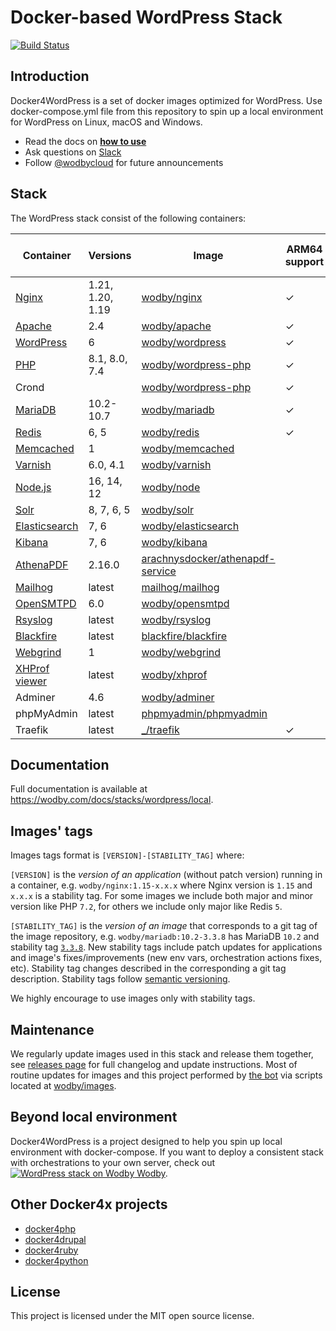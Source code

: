 # Docker-based WordPress Stack

[![Build Status](https://github.com/wodby/docker4wordpress/workflows/Run%20tests/badge.svg)](https://github.com/wodby/docker4wordpress/actions)

## Introduction

Docker4WordPress is a set of docker images optimized for WordPress. Use docker-compose.yml file from this repository to spin up a local environment for WordPress on Linux, macOS and Windows. 

* Read the docs on [**how to use**](https://wodby.com/docs/stacks/wordpress/local#usage)
* Ask questions on [Slack](http://slack.wodby.com/)
* Follow [@wodbycloud](https://twitter.com/wodbycloud) for future announcements

## Stack

The WordPress stack consist of the following containers:

| Container       | Versions         | Image                              | ARM64 support | Enabled by default |
|-----------------|------------------|------------------------------------|---------------|--------------------|
| [Nginx]         | 1.21, 1.20, 1.19 | [wodby/nginx]                      | ✓             | ✓                  |
| [Apache]        | 2.4              | [wodby/apache]                     | ✓             |                    |
| [WordPress]     | 6                | [wodby/wordpress]                  | ✓             | ✓                  |
| [PHP]           | 8.1, 8.0, 7.4    | [wodby/wordpress-php]              | ✓             |                    |
| Crond           |                  | [wodby/wordpress-php]              | ✓             | ✓                  |
| [MariaDB]       | 10.2-10.7        | [wodby/mariadb]                    | ✓             | ✓                  |
| [Redis]         | 6, 5             | [wodby/redis]                      | ✓             |                    |
| [Memcached]     | 1                | [wodby/memcached]                  |               |                    |
| [Varnish]       | 6.0, 4.1         | [wodby/varnish]                    |               |                    |
| [Node.js]       | 16, 14, 12       | [wodby/node]                       |               |                    |
| [Solr]          | 8, 7, 6, 5       | [wodby/solr]                       |               |                    |
| [Elasticsearch] | 7, 6             | [wodby/elasticsearch]              |               |                    |
| [Kibana]        | 7, 6             | [wodby/kibana]                     |               |                    |
| [AthenaPDF]     | 2.16.0           | [arachnysdocker/athenapdf-service] |               |                    |
| [Mailhog]       | latest           | [mailhog/mailhog]                  |               | ✓                  |
| [OpenSMTPD]     | 6.0              | [wodby/opensmtpd]                  |               |                    |
| [Rsyslog]       | latest           | [wodby/rsyslog]                    |               |                    |
| [Blackfire]     | latest           | [blackfire/blackfire]              |               |                    |
| [Webgrind]      | 1                | [wodby/webgrind]                   |               |                    |
| [XHProf viewer] | latest           | [wodby/xhprof]                     |               |                    |
| Adminer         | 4.6              | [wodby/adminer]                    |               |                    |
| phpMyAdmin      | latest           | [phpmyadmin/phpmyadmin]            |               |                    |
| Traefik         | latest           | [_/traefik]                        | ✓             | ✓                  |
                                                                                                 
## Documentation                                                                                 

Full documentation is available at https://wodby.com/docs/stacks/wordpress/local.

## Images' tags

Images tags format is `[VERSION]-[STABILITY_TAG]` where:

`[VERSION]` is the _version of an application_ (without patch version) running in a container, e.g. `wodby/nginx:1.15-x.x.x` where Nginx version is `1.15` and `x.x.x` is a stability tag. For some images we include both major and minor version like PHP `7.2`, for others we include only major like Redis `5`. 

`[STABILITY_TAG]` is the _version of an image_ that corresponds to a git tag of the image repository, e.g. `wodby/mariadb:10.2-3.3.8` has MariaDB `10.2` and stability tag [`3.3.8`](https://github.com/wodby/mariadb/releases/tag/3.3.8). New stability tags include patch updates for applications and image's fixes/improvements (new env vars, orchestration actions fixes, etc). Stability tag changes described in the corresponding a git tag description. Stability tags follow [semantic versioning](https://semver.org/).

We highly encourage to use images only with stability tags.

## Maintenance

We regularly update images used in this stack and release them together, see [releases page](https://github.com/wodby/docker4wordpress/releases) for full changelog and update instructions. Most of routine updates for images and this project performed by [the bot](https://github.com/wodbot) via scripts located at [wodby/images](https://github.com/wodby/images).

## Beyond local environment

Docker4WordPress is a project designed to help you spin up local environment with docker-compose. If you want to deploy a consistent stack with orchestrations to your own server, check out [![WordPress stack on Wodby](https://www.google.com/s2/favicons?domain=wodby.com) Wodby](https://wodby.com/stacks/wordpress).

## Other Docker4x projects

* [docker4php](https://github.com/wodby/docker4php)
* [docker4drupal](https://github.com/wodby/docker4drupal)
* [docker4ruby](https://github.com/wodby/docker4ruby)
* [docker4python](https://github.com/wodby/docker4python)

## License

This project is licensed under the MIT open source license.

[Apache]: https://wodby.com/docs/stacks/wordpress/containers#apache
[AthenaPDF]: https://wodby.com/docs/stacks/wordpress/containers#athenapdf
[Blackfire]: https://wodby.com/docs/stacks/wordpress/containers#blackfire
[Elasticsearch]: https://wodby.com/docs/stacks/elasticsearch
[Kibana]: https://wodby.com/docs/stacks/elasticsearch
[Mailhog]: https://wodby.com/docs/stacks/wordpress/containers#mailhog
[MariaDB]: https://wodby.com/docs/stacks/wordpress/containers#mariadb
[Memcached]: https://wodby.com/docs/stacks/wordpress/containers#memcached
[Nginx]: https://wodby.com/docs/stacks/wordpress/containers#nginx
[Node.js]: https://wodby.com/docs/stacks/wordpress/containers#nodejs
[OpenSMTPD]: https://wodby.com/docs/stacks/wordpress/containers#opensmtpd
[PHP]: https://wodby.com/docs/stacks/wordpress/containers#php
[Redis]: https://wodby.com/docs/stacks/wordpress/containers#redis
[Rsyslog]: https://wodby.com/docs/stacks/wordpress/containers#rsyslog
[Solr]: https://wodby.com/docs/stacks/solr
[Varnish]: https://wodby.com/docs/stacks/wordpress/containers#varnish
[Webgrind]: https://wodby.com/docs/stacks/wordpress/containers#webgrind
[Wordpress]: https://wodby.com/docs/stacks/wordpress/containers#php
[XHProf viewer]: https://wodby.com/docs/stacks/php/containers#xhprof-viewer

[_/traefik]: https://hub.docker.com/_/traefik
[arachnysdocker/athenapdf-service]: https://hub.docker.com/r/arachnysdocker/athenapdf-service
[blackfire/blackfire]: https://hub.docker.com/r/blackfire/blackfire
[mailhog/mailhog]: https://hub.docker.com/r/mailhog/mailhog
[phpmyadmin/phpmyadmin]: https://hub.docker.com/r/phpmyadmin/phpmyadmin
[wodby/adminer]: https://github.com/wodby/adminer
[wodby/apache]: https://github.com/wodby/apache
[wodby/elasticsearch]: https://github.com/wodby/elasticsearch
[wodby/kibana]: https://github.com/wodby/kibana
[wodby/mariadb]: https://github.com/wodby/mariadb
[wodby/memcached]: https://github.com/wodby/memcached
[wodby/nginx]: https://github.com/wodby/nginx
[wodby/node]: https://github.com/wodby/node
[wodby/opensmtpd]: https://github.com/wodby/opensmtpd
[wodby/redis]: https://github.com/wodby/redis
[wodby/rsyslog]: https://github.com/wodby/rsyslog
[wodby/solr]: https://github.com/wodby/solr
[wodby/varnish]: https://github.com/wodby/varnish
[wodby/webgrind]: https://hub.docker.com/r/wodby/webgrind
[wodby/wordpress-php]: https://github.com/wodby/wordpress-php
[wodby/wordpress]: https://github.com/wodby/wordpress
[wodby/xhprof]: https://github.com/wodby/xhprof
